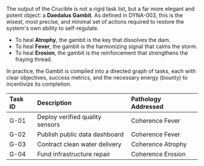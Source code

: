 The output of the Crucible is not a rigid task list, but a far more elegant and potent object: a **Daedalus Gambit**. As defined in DYNA-003, this is the wisest, most precise, and minimal set of actions required to restore the system's own ability to self-regulate.

*   To heal **Atrophy**, the gambit is the key that dissolves the dam.
*   To heal **Fever**, the gambit is the harmonizing signal that calms the storm.
*   To heal **Erosion**, the gambit is the reinforcement that strengthens the fraying thread.

In practice, the Gambit is compiled into a directed graph of tasks, each with clear objectives, success metrics, and the necessary energy (bounty) to incentivize its completion.

| Task ID | Description                    | Pathology Addressed |
| :------ | :----------------------------- | :------------------ |
| G-01    | Deploy verified quality sensors  | Coherence Fever     |
| G-02    | Publish public data dashboard    | Coherence Fever     |
| G-03    | Contract clean water delivery  | Coherence Atrophy   |
| G-04    | Fund infrastructure repair     | Coherence Erosion   |